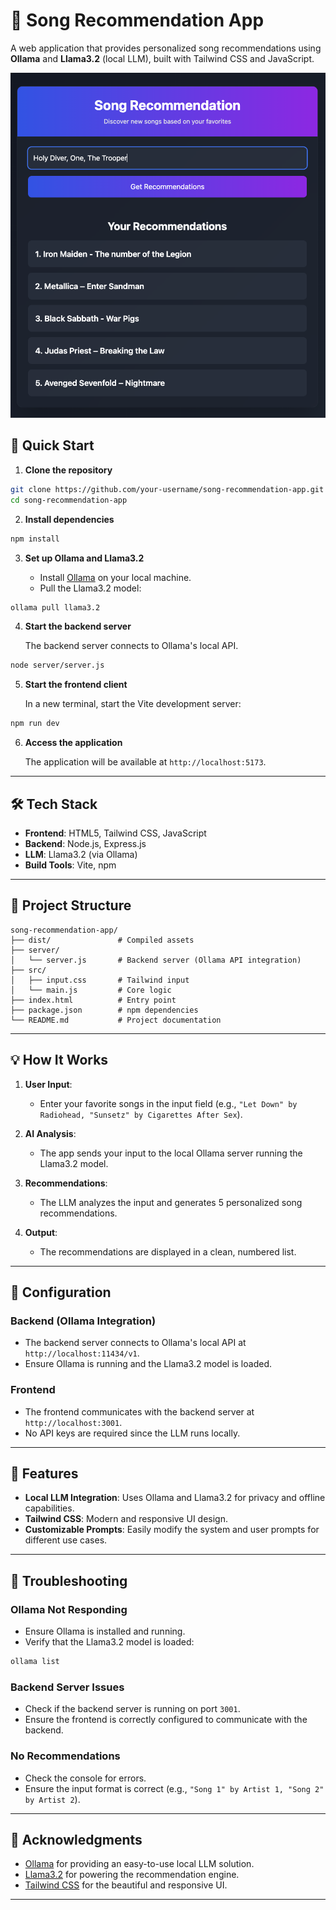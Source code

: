 # 🎵 Song Recommendation App

A web application that provides personalized song recommendations using **Ollama** and **Llama3.2** (local LLM), built with Tailwind CSS and JavaScript.

![App Screenshot](./public/image.png)

## 🚀 Quick Start

1. **Clone the repository**

```bash
git clone https://github.com/your-username/song-recommendation-app.git
cd song-recommendation-app
```

2. **Install dependencies**

```bash
npm install
```

3. **Set up Ollama and Llama3.2**

   - Install [Ollama](https://ollama.ai/) on your local machine.
   - Pull the Llama3.2 model:

```bash
ollama pull llama3.2
```

4. **Start the backend server**

   The backend server connects to Ollama's local API.

```bash
node server/server.js
```

5. **Start the frontend client**

   In a new terminal, start the Vite development server:

```bash
npm run dev
```

6. **Access the application**

   The application will be available at `http://localhost:5173`.

---

## 🛠️ Tech Stack

- **Frontend**: HTML5, Tailwind CSS, JavaScript
- **Backend**: Node.js, Express.js
- **LLM**: Llama3.2 (via Ollama)
- **Build Tools**: Vite, npm

---

## 📁 Project Structure

```
song-recommendation-app/
├── dist/               # Compiled assets
├── server/
│   └── server.js       # Backend server (Ollama API integration)
├── src/
│   ├── input.css       # Tailwind input
│   └── main.js         # Core logic
├── index.html          # Entry point
├── package.json        # npm dependencies
└── README.md           # Project documentation
```

---

## 💡 How It Works

1. **User Input**:

   - Enter your favorite songs in the input field (e.g., `"Let Down" by Radiohead, "Sunsetz" by Cigarettes After Sex`).

2. **AI Analysis**:

   - The app sends your input to the local Ollama server running the Llama3.2 model.

3. **Recommendations**:

   - The LLM analyzes the input and generates 5 personalized song recommendations.

4. **Output**:
   - The recommendations are displayed in a clean, numbered list.

---

## 🔧 Configuration

### Backend (Ollama Integration)

- The backend server connects to Ollama's local API at `http://localhost:11434/v1`.
- Ensure Ollama is running and the Llama3.2 model is loaded.

### Frontend

- The frontend communicates with the backend server at `http://localhost:3001`.
- No API keys are required since the LLM runs locally.

---

## 🌟 Features

- **Local LLM Integration**: Uses Ollama and Llama3.2 for privacy and offline capabilities.
- **Tailwind CSS**: Modern and responsive UI design.
- **Customizable Prompts**: Easily modify the system and user prompts for different use cases.

---

## 🐛 Troubleshooting

### Ollama Not Responding

- Ensure Ollama is installed and running.
- Verify that the Llama3.2 model is loaded:

```bash
ollama list
```

### Backend Server Issues

- Check if the backend server is running on port `3001`.
- Ensure the frontend is correctly configured to communicate with the backend.

### No Recommendations

- Check the console for errors.
- Ensure the input format is correct (e.g., `"Song 1" by Artist 1, "Song 2" by Artist 2`).

---

## 🙏 Acknowledgments

- [Ollama](https://ollama.ai/) for providing an easy-to-use local LLM solution.
- [Llama3.2](https://ollama.ai/library/llama3.2) for powering the recommendation engine.
- [Tailwind CSS](https://tailwindcss.com/) for the beautiful and responsive UI.

---
